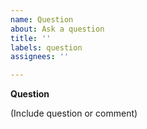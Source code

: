 ```yaml
---
name: Question
about: Ask a question
title: ''
labels: question
assignees: ''

---
```


**Question**

(Include question or comment)
